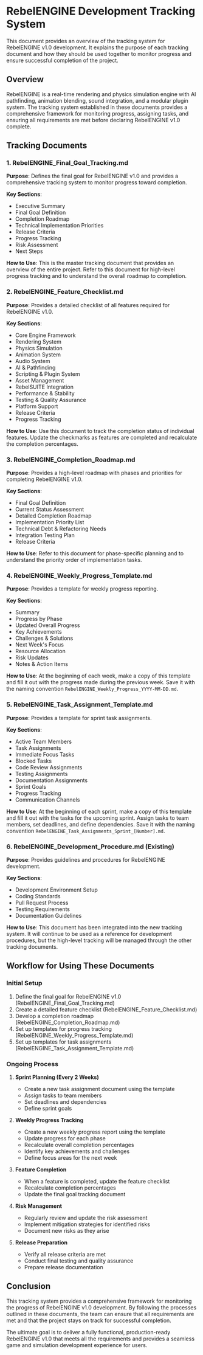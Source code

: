 # RebelENGINE Development Tracking System

This document provides an overview of the tracking system for RebelENGINE v1.0 development. It explains the purpose of each tracking document and how they should be used together to monitor progress and ensure successful completion of the project.

## Overview

RebelENGINE is a real-time rendering and physics simulation engine with AI pathfinding, animation blending, sound integration, and a modular plugin system. The tracking system established in these documents provides a comprehensive framework for monitoring progress, assigning tasks, and ensuring all requirements are met before declaring RebelENGINE v1.0 complete.

## Tracking Documents

### 1. RebelENGINE_Final_Goal_Tracking.md

**Purpose**: Defines the final goal for RebelENGINE v1.0 and provides a comprehensive tracking system to monitor progress toward completion.

**Key Sections**:
- Executive Summary
- Final Goal Definition
- Completion Roadmap
- Technical Implementation Priorities
- Release Criteria
- Progress Tracking
- Risk Assessment
- Next Steps

**How to Use**: This is the master tracking document that provides an overview of the entire project. Refer to this document for high-level progress tracking and to understand the overall roadmap to completion.

### 2. RebelENGINE_Feature_Checklist.md

**Purpose**: Provides a detailed checklist of all features required for RebelENGINE v1.0.

**Key Sections**:
- Core Engine Framework
- Rendering System
- Physics Simulation
- Animation System
- Audio System
- AI & Pathfinding
- Scripting & Plugin System
- Asset Management
- RebelSUITE Integration
- Performance & Stability
- Testing & Quality Assurance
- Platform Support
- Release Criteria
- Progress Tracking

**How to Use**: Use this document to track the completion status of individual features. Update the checkmarks as features are completed and recalculate the completion percentages.

### 3. RebelENGINE_Completion_Roadmap.md

**Purpose**: Provides a high-level roadmap with phases and priorities for completing RebelENGINE v1.0.

**Key Sections**:
- Final Goal Definition
- Current Status Assessment
- Detailed Completion Roadmap
- Implementation Priority List
- Technical Debt & Refactoring Needs
- Integration Testing Plan
- Release Criteria

**How to Use**: Refer to this document for phase-specific planning and to understand the priority order of implementation tasks.

### 4. RebelENGINE_Weekly_Progress_Template.md

**Purpose**: Provides a template for weekly progress reporting.

**Key Sections**:
- Summary
- Progress by Phase
- Updated Overall Progress
- Key Achievements
- Challenges & Solutions
- Next Week's Focus
- Resource Allocation
- Risk Updates
- Notes & Action Items

**How to Use**: At the beginning of each week, make a copy of this template and fill it out with the progress made during the previous week. Save it with the naming convention `RebelENGINE_Weekly_Progress_YYYY-MM-DD.md`.

### 5. RebelENGINE_Task_Assignment_Template.md

**Purpose**: Provides a template for sprint task assignments.

**Key Sections**:
- Active Team Members
- Task Assignments
- Immediate Focus Tasks
- Blocked Tasks
- Code Review Assignments
- Testing Assignments
- Documentation Assignments
- Sprint Goals
- Progress Tracking
- Communication Channels

**How to Use**: At the beginning of each sprint, make a copy of this template and fill it out with the tasks for the upcoming sprint. Assign tasks to team members, set deadlines, and define dependencies. Save it with the naming convention `RebelENGINE_Task_Assignments_Sprint_[Number].md`.

### 6. RebelENGINE_Development_Procedure.md (Existing)

**Purpose**: Provides guidelines and procedures for RebelENGINE development.

**Key Sections**:
- Development Environment Setup
- Coding Standards
- Pull Request Process
- Testing Requirements
- Documentation Guidelines

**How to Use**: This document has been integrated into the new tracking system. It will continue to be used as a reference for development procedures, but the high-level tracking will be managed through the other tracking documents.

## Workflow for Using These Documents

### Initial Setup
1. Define the final goal for RebelENGINE v1.0 (RebelENGINE_Final_Goal_Tracking.md)
2. Create a detailed feature checklist (RebelENGINE_Feature_Checklist.md)
3. Develop a completion roadmap (RebelENGINE_Completion_Roadmap.md)
4. Set up templates for progress tracking (RebelENGINE_Weekly_Progress_Template.md)
5. Set up templates for task assignments (RebelENGINE_Task_Assignment_Template.md)

### Ongoing Process
1. **Sprint Planning (Every 2 Weeks)**
   - Create a new task assignment document using the template
   - Assign tasks to team members
   - Set deadlines and dependencies
   - Define sprint goals

2. **Weekly Progress Tracking**
   - Create a new weekly progress report using the template
   - Update progress for each phase
   - Recalculate overall completion percentages
   - Identify key achievements and challenges
   - Define focus areas for the next week

3. **Feature Completion**
   - When a feature is completed, update the feature checklist
   - Recalculate completion percentages
   - Update the final goal tracking document

4. **Risk Management**
   - Regularly review and update the risk assessment
   - Implement mitigation strategies for identified risks
   - Document new risks as they arise

5. **Release Preparation**
   - Verify all release criteria are met
   - Conduct final testing and quality assurance
   - Prepare release documentation

## Conclusion

This tracking system provides a comprehensive framework for monitoring the progress of RebelENGINE v1.0 development. By following the processes outlined in these documents, the team can ensure that all requirements are met and that the project stays on track for successful completion.

The ultimate goal is to deliver a fully functional, production-ready RebelENGINE v1.0 that meets all the requirements and provides a seamless game and simulation development experience for users.
